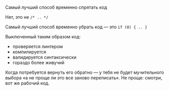 Самый лучший способ временно спрятать код

Нет, это не `/* .. */`

Самый лучший способ временно убрать код — это `if (0) { .. }`

Выключенный таким образом код:

* проверяется линтером
* компилируется
* валидируется синтаксически
* гораздо более живучий

Когда потребуется вернуть его обратно — у тебя не будет мучительного выбора «а не проще ли это все заново переписать». Не проще: смотри, вот же рабочий код.
